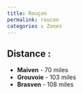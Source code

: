 ```yaml
---
title: Rouçon
permalink: roucon
categories : Zones
---
```


## Distance :
- **Maiven** - 70 miles
- **Grouvoie** - 103 miles
- **Brasven** - 108 miles

